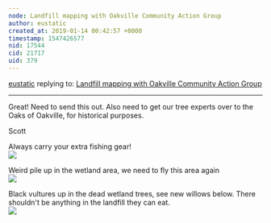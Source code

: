 ```yaml
---
node: Landfill mapping with Oakville Community Action Group
author: eustatic
created_at: 2019-01-14 00:42:57 +0000
timestamp: 1547426577
nid: 17544
cid: 21717
uid: 379
---
```




[eustatic](../profile/eustatic) replying to: [Landfill mapping with Oakville Community Action Group](../notes/a1ahna/11-13-2018/landfill-mapping-with-oakville-community-action-group)

----
 Great!  Need to send this out.  Also need to get our tree experts over to the Oaks of Oakville, for historical purposes. 


Scott

Always carry your extra fishing gear!
<br><img src="https://c2.staticflickr.com/2/1905/45738755091_4f4d93284c.jpg">

Weird pile up in the wetland area, we need to fly this area again
<br><img src="https://c1.staticflickr.com/5/4838/31867222288_1fcebf912c_b.jpg">

Black vultures up in the dead wetland trees, see new willows below.  There shouldn't be anything in the landfill they can eat.
<br><img src="https://c1.staticflickr.com/5/4879/44824753385_7be67f551c_b.jpg">
